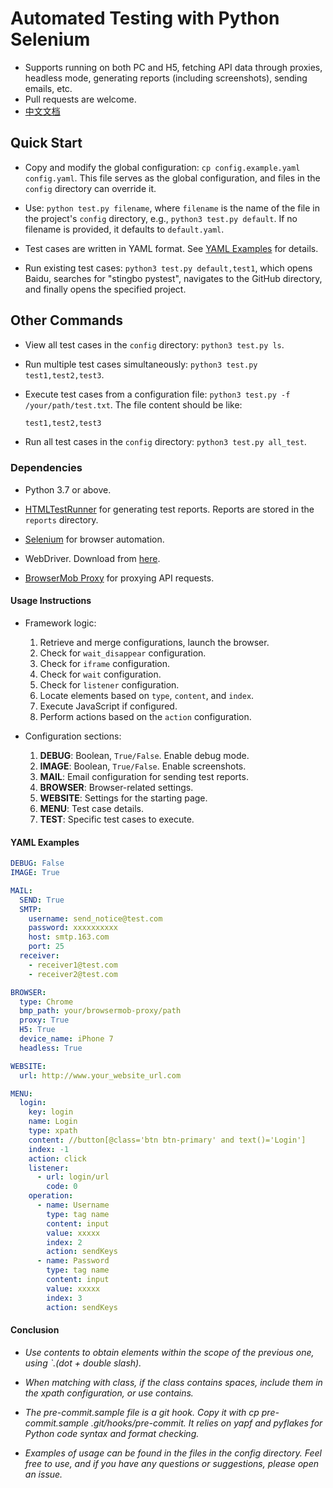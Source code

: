 # Automated Testing with Python Selenium
- Supports running on both PC and H5, fetching API data through proxies, headless mode, generating reports (including screenshots), sending emails, etc.
- Pull requests are welcome.
- [中文文档](README_CN.md)

## Quick Start

- Copy and modify the global configuration: `cp config.example.yaml config.yaml`. This file serves as the global configuration, and files in the `config` directory can override it.

- Use: `python test.py filename`, where `filename` is the name of the file in the project's `config` directory, e.g., `python3 test.py default`. If no filename is provided, it defaults to `default.yaml`.

- Test cases are written in YAML format. See [YAML Examples](#YAML-Examples) for details.

- Run existing test cases: `python3 test.py default,test1`, which opens Baidu, searches for "stingbo pystest", navigates to the GitHub directory, and finally opens the specified project.

## Other Commands

- View all test cases in the `config` directory: `python3 test.py ls`.

- Run multiple test cases simultaneously: `python3 test.py test1,test2,test3`.

- Execute test cases from a configuration file: `python3 test.py -f /your/path/test.txt`. The file content should be like:
    ```test.txt
    test1,test2,test3
    ```

- Run all test cases in the `config` directory: `python3 test.py all_test`.

### Dependencies

* Python 3.7 or above.

* [HTMLTestRunner](https://pypi.org/project/HTMLTestRunner-Python3/) for generating test reports. Reports are stored in the `reports` directory.

* [Selenium](https://www.selenium.dev/documentation/) for browser automation.

* WebDriver. Download from [here](https://chromedriver.chromium.org/downloads).

* [BrowserMob Proxy](https://github.com/lightbody/browsermob-proxy/releases/tag/browsermob-proxy-2.1.4) for proxying API requests.

#### Usage Instructions

* Framework logic:
    1. Retrieve and merge configurations, launch the browser.
    2. Check for `wait_disappear` configuration.
    3. Check for `iframe` configuration.
    4. Check for `wait` configuration.
    5. Check for `listener` configuration.
    6. Locate elements based on `type`, `content`, and `index`.
    7. Execute JavaScript if configured.
    8. Perform actions based on the `action` configuration.

* Configuration sections:
    1. **DEBUG**: Boolean, `True/False`. Enable debug mode.
    2. **IMAGE**: Boolean, `True/False`. Enable screenshots.
    3. **MAIL**: Email configuration for sending test reports.
    4. **BROWSER**: Browser-related settings.
    5. **WEBSITE**: Settings for the starting page.
    6. **MENU**: Test case details.
    7. **TEST**: Specific test cases to execute.

#### YAML Examples

```yaml
DEBUG: False
IMAGE: True

MAIL:
  SEND: True
  SMTP:
    username: send_notice@test.com
    password: xxxxxxxxxx
    host: smtp.163.com
    port: 25
  receiver:
    - receiver1@test.com
    - receiver2@test.com

BROWSER:
  type: Chrome
  bmp_path: your/browsermob-proxy/path
  proxy: True
  H5: True
  device_name: iPhone 7
  headless: True

WEBSITE:
  url: http://www.your_website_url.com

MENU:
  login:
    key: login
    name: Login
    type: xpath
    content: //button[@class='btn btn-primary' and text()='Login']
    index: -1
    action: click
    listener:
      - url: login/url
        code: 0
    operation:
      - name: Username
        type: tag name
        content: input
        value: xxxxx
        index: 2
        action: sendKeys
      - name: Password
        type: tag name
        content: input
        value: xxxxx
        index: 3
        action: sendKeys
```

#### Conclusion
* _Use contents to obtain elements within the scope of the previous one, using `.(dot + double slash)._

* _When matching with class, if the class contains spaces, include them in the xpath configuration, or use contains._

* _The pre-commit.sample file is a git hook. Copy it with cp pre-commit.sample .git/hooks/pre-commit. It relies on yapf and pyflakes for Python code syntax and format checking._

* _Examples of usage can be found in the files in the config directory. Feel free to use, and if you have any questions or suggestions, please open an issue._
